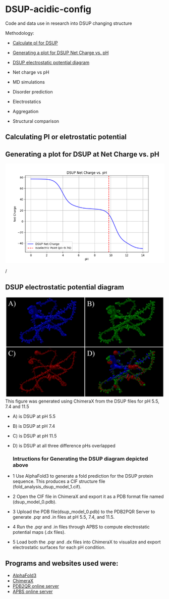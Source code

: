 # DSUP-acidic-config
Code and data use in research into DSUP changing structure

Methodology:
- [Calculate pI for DSUP](Calculate-isoelectric-point/)
- [Generating a plot for DSUP Net Charge vs. pH](https://github.com/Katherine-Brown-8000/DSUP-acidic-config/tree/main/Net-charge-plot)
- [DSUP electrostatic potential diagram](https://github.com/Katherine-Brown-8000/DSUP-acidic-config/tree/main/DSUP%20electrostatic%20potential%20diagram)

- Net charge vs pH
- MD simulations
- Disorder prediction
- Electrostatics
- Aggregation
- Structural comparison


## Calculating PI or eletrostatic potential

## Generating a plot for DSUP at Net Charge vs. pH

![Alt](https://github.com/Katherine-Brown-8000/DSUP-acidic-config/blob/main/DSUP%20NET%20Charge%20vs.%20pH%20chart.png)

 / 


## DSUP electrostatic potential diagram
![Alt](https://github.com/Katherine-Brown-8000/DSUP-acidic-config/blob/main/DSUP_config_figure_1.png)
This figure was generated using ChimeraX from the DSUP files for pH 5.5, 7.4 and 11.5
- A) is DSUP at pH 5.5
- B) is DSUP at pH 7.4
- C) is DSUP at pH 11.5
- D) is DSUP at all three difference pHs overlapped

  ### Intructions for Generating the DSUP diagram depicted above

 - 1 Use AlphaFold3 to generate a fold prediction for the DSUP protein sequence. This produces a CIF structure file (fold_analysis_dsup_model_1.cif).

 - 2 Open the CIF file in ChimeraX and export it as a PDB format file named (dsup_model_0.pdb).

 - 3 Upload the PDB file(dsup_model_0.pdb) to the PDB2PQR Server to generate .pqr and .in files at pH 5.5, 7.4, and 11.5.

 - 4 Run the .pqr and .in files through APBS to compute electrostatic potential maps (.dx files).

 - 5 Load both the .pqr and .dx files into ChimeraX to visualize and export electrostatic surfaces for each pH condition.


## Programs and websites used were:
 - [AlphaFold3](https://alphafoldserver.com/welcome)
 - [ChimeraX](https://www.cgl.ucsf.edu/chimerax/)
 - [PDB2QR online server](https://server.poissonboltzmann.org/pdb2pqr)
 - [APBS online server](https://server.poissonboltzmann.org/apbs)
